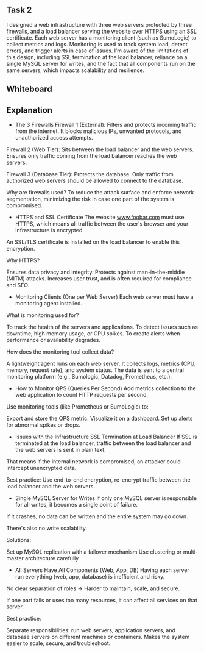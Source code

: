 ## Task 2

I designed a web infrastructure with three web servers protected by three firewalls, and a load balancer serving the website over HTTPS using an SSL certificate. Each web server has a monitoring client (such as SumoLogic) to collect metrics and logs. Monitoring is used to track system load, detect errors, and trigger alerts in case of issues. I’m aware of the limitations of this design, including SSL termination at the load balancer, reliance on a single MySQL server for writes, and the fact that all components run on the same servers, which impacts scalability and resilience.

## Whiteboard


## Explanation

- The 3 Firewalls
Firewall 1 (External):
Filters and protects incoming traffic from the internet. It blocks malicious IPs, unwanted protocols, and unauthorized access attempts.

Firewall 2 (Web Tier):
Sits between the load balancer and the web servers. Ensures only traffic coming from the load balancer reaches the web servers.

Firewall 3 (Database Tier):
Protects the database. Only traffic from authorized web servers should be allowed to connect to the database.

Why are firewalls used?
To reduce the attack surface and enforce network segmentation, minimizing the risk in case one part of the system is compromised.

- HTTPS and SSL Certificate
The website www.foobar.com must use HTTPS, which means all traffic between the user's browser and your infrastructure is encrypted.

An SSL/TLS certificate is installed on the load balancer to enable this encryption.

Why HTTPS?

Ensures data privacy and integrity.
Protects against man-in-the-middle (MITM) attacks.
Increases user trust, and is often required for compliance and SEO.

- Monitoring Clients (One per Web Server)
Each web server must have a monitoring agent installed.

What is monitoring used for?

To track the health of the servers and applications.
To detect issues such as downtime, high memory usage, or CPU spikes.
To create alerts when performance or availability degrades.

How does the monitoring tool collect data?

A lightweight agent runs on each web server.
It collects logs, metrics (CPU, memory, request rate), and system status.
The data is sent to a central monitoring platform (e.g., Sumologic, Datadog, Prometheus, etc.).

- How to Monitor QPS (Queries Per Second)
Add metrics collection to the web application to count HTTP requests per second.

Use monitoring tools (like Prometheus or SumoLogic) to:

Export and store the QPS metric.
Visualize it on a dashboard.
Set up alerts for abnormal spikes or drops.

- Issues with the Infrastructure
SSL Termination at Load Balancer
If SSL is terminated at the load balancer, traffic between the load balancer and the web servers is sent in plain text.

That means if the internal network is compromised, an attacker could intercept unencrypted data.

Best practice: Use end-to-end encryption, re-encrypt traffic between the load balancer and the web servers.

- Single MySQL Server for Writes
If only one MySQL server is responsible for all writes, it becomes a single point of failure.

If it crashes, no data can be written and the entire system may go down.

There's also no write scalability.

Solutions:

Set up MySQL replication with a failover mechanism
Use clustering or multi-master architecture carefully

- All Servers Have All Components (Web, App, DB)
Having each server run everything (web, app, database) is inefficient and risky.

No clear separation of roles → Harder to maintain, scale, and secure.

If one part fails or uses too many resources, it can affect all services on that server.

Best practice:

Separate responsibilities: run web servers, application servers, and database servers on different machines or containers.
Makes the system easier to scale, secure, and troubleshoot.